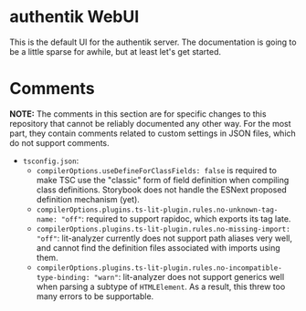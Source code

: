 # authentik WebUI

This is the default UI for the authentik server. The documentation is going to be a little sparse
for awhile, but at least let's get started.

# Comments

**NOTE:** The comments in this section are for specific changes to this repository that cannot be
reliably documented any other way. For the most part, they contain comments related to custom
settings in JSON files, which do not support comments.

-   `tsconfig.json`:
    -   `compilerOptions.useDefineForClassFields: false` is required to make TSC use the "classic" form
        of field definition when compiling class definitions. Storybook does not handle the ESNext
        proposed definition mechanism (yet).
    -   `compilerOptions.plugins.ts-lit-plugin.rules.no-unknown-tag-name: "off"`: required to support
        rapidoc, which exports its tag late.
    -   `compilerOptions.plugins.ts-lit-plugin.rules.no-missing-import: "off"`: lit-analyzer currently
        does not support path aliases very well, and cannot find the definition files associated with
        imports using them.
    -   `compilerOptions.plugins.ts-lit-plugin.rules.no-incompatible-type-binding: "warn"`: lit-analyzer
        does not support generics well when parsing a subtype of `HTMLElement`. As a result, this threw
        too many errors to be supportable.
